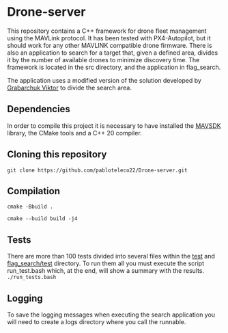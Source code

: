 # Drone-server
This repository contains a C++ framework for drone fleet management using the MAVLink protocol.
It has been tested with PX4-Autopilot, but it should work for any other MAVLINK compatible drone firmware.
There is also an application to search for a target that, given a defined area, divides it by the number of
available drones to minimize discovery time.
The framework is located in the src directory, and the application in flag_search.

The application uses a modified version of the solution developed by [Grabarchuk Viktor](https://github.com/dhmhd/poly-split/tree/master) to divide the search area.

## Dependencies
In order to compile this project it is necessary to have installed the [MAVSDK](https://github.com/mavlink/MAVSDK/releases) library, the CMake tools and a C++ 20 compiler.

## Cloning this repository
`git clone https://github.com/pabloteleco22/Drone-server.git`

## Compilation
`cmake -Bbuild .`

`cmake --build build -j4`

## Tests
There are more than 100 tests divided into several files within the [test](test) and [flag_search/test](flag_search/test) directory.
To run them all you must execute the script run_test.bash which, at the end, will show a summary with the results.
`./run_tests.bash`

## Logging
To save the logging messages when executing the search application you will need to create a logs directory where you call the runnable.
